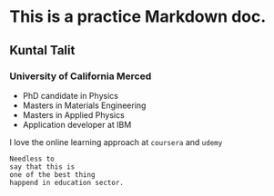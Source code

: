 # This is a practice Markdown doc.

## Kuntal Talit
### University of California Merced

- PhD candidate in Physics
- Masters in Materials Engineering
- Masters in Applied Physics
- Application developer at IBM


I love the online learning approach at `coursera` and `udemy`

```
Needless to
say that this is 
one of the best thing 
happend in education sector.
```


